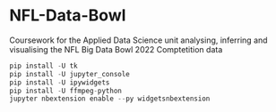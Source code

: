 # NFL-Data-Bowl

Coursework for the Applied Data Science unit analysing, inferring and visualising the NFL Big Data Bowl 2022 Comptetition data



```py
pip install -U tk
pip install -U jupyter_console
pip install -U ipywidgets
pip install -U ffmpeg-python
jupyter nbextension enable --py widgetsnbextension
```